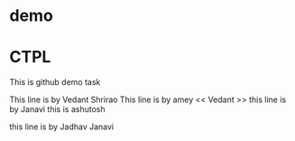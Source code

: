 # demo

# CTPL
This is github demo task 

This line is by Vedant Shrirao
This line is by amey << Vedant >>
this line is by Janavi
this is ashutosh

this line is by Jadhav Janavi

